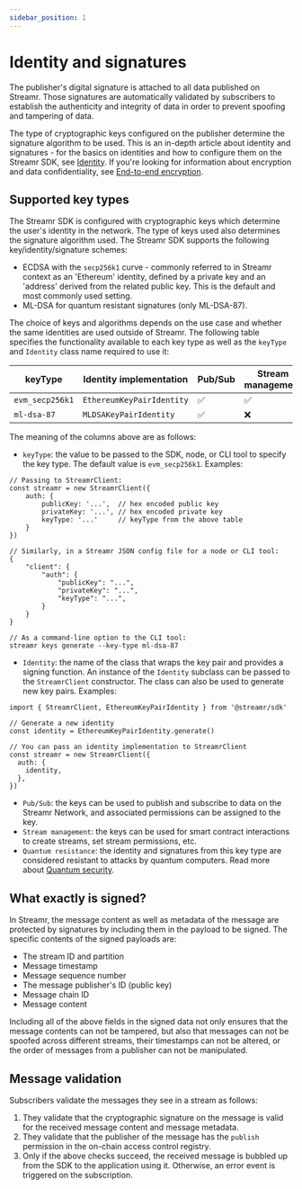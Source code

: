 ```yaml
---
sidebar_position: 1
---
```


# Identity and signatures

The publisher's digital signature is attached to all data published on Streamr. Those signatures are automatically validated by subscribers to establish the authenticity and integrity of data in order to prevent spoofing and tampering of data. 

The type of cryptographic keys configured on the publisher determine the signature algorithm to be used. This is an in-depth article about identity and signatures - for the basics on identities and how to configure them on the Streamr SDK, see [Identity](../../usage/identity.md). If you're looking for information about encryption and data confidentiality, see [End-to-end encryption](end-to-end-encryption.md).

## Supported key types

The Streamr SDK is configured with cryptographic keys which determine the user's identity in the network. The type of keys used also determines the signature algorithm used. The Streamr SDK supports the following key/identity/signature schemes:

- ECDSA with the `secp256k1` curve - commonly referred to in Streamr context as an 'Ethereum' identity, defined by a private key and an 'address' derived from the related public key. This is the default and most commonly used setting.
- ML-DSA for quantum resistant signatures (only ML-DSA-87).

The choice of keys and algorithms depends on the use case and whether the same identities are used outside of Streamr. The following table specifies the functionality available to each key type as well as the `keyType` and `Identity` class name required to use it:

| keyType        | Identity implementation   | Pub/Sub | Stream management | Quantum resistance |
|----------------|---------------------------|---------|-------------------|--------------------|
| `evm_secp256k1`| `EthereumKeyPairIdentity` | ✅      | ✅                | ❌                 |
| `ml-dsa-87`    | `MLDSAKeyPairIdentity`    | ✅      | ❌                | ✅                 |

The meaning of the columns above are as follows:

- `keyType`: the value to be passed to the SDK, node, or CLI tool to specify the key type. The default value is `evm_secp256k1`. Examples:

```
// Passing to StreamrClient:
const streamr = new StreamrClient({
    auth: {
        publicKey: '...',  // hex encoded public key
        privateKey: '...', // hex encoded private key
        keyType: '...'     // keyType from the above table
    }
})

// Similarly, in a Streamr JSON config file for a node or CLI tool:
{
    "client": {
        "auth": {
            "publicKey": "...",
            "privateKey": "...",
            "keyType": "...",
        }
    }
}

// As a command-line option to the CLI tool:
streamr keys generate --key-type ml-dsa-87
```

- `Identity`: the name of the class that wraps the key pair and provides a signing function. An instance of the `Identity` subclass can be passed to the `StreamrClient` constructor. The class can also be used to generate new key pairs. Examples:

```
import { StreamrClient, EthereumKeyPairIdentity } from '@streamr/sdk'

// Generate a new identity
const identity = EthereumKeyPairIdentity.generate()

// You can pass an identity implementation to StreamrClient
const streamr = new StreamrClient({
  auth: {
    identity,
  },
})
```

- `Pub/Sub`: the keys can be used to publish and subscribe to data on the Streamr Network, and associated permissions can be assigned to the key.
- `Stream management`: the keys can be used for smart contract interactions to create streams, set stream permissions, etc.
- `Quantum resistance`: the identity and signatures from this key type are considered resistant to attacks by quantum computers. Read more about [Quantum security](quantum-security.md).

## What exactly is signed? 

In Streamr, the message content as well as metadata of the message are protected by signatures by including them in the payload to be signed. The specific contents of the signed payloads are:

- The stream ID and partition
- Message timestamp
- Message sequence number
- The message publisher's ID (public key)
- Message chain ID
- Message content

Including all of the above fields in the signed data not only ensures that the message contents can not be tampered, but also that messages can not be spoofed across different streams, their timestamps can not be altered, or the order of messages from a publisher can not be manipulated.

## Message validation

Subscribers validate the messages they see in a stream as follows:

1. They validate that the cryptographic signature on the message is valid for the received message content and message metadata.
2. They validate that the publisher of the message has the `publish` permission in the on-chain access control registry.
3. Only if the above checks succeed, the received message is bubbled up from the SDK to the application using it. Otherwise, an error event is triggered on the subscription.
